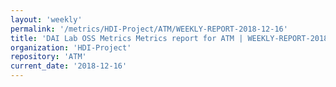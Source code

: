 ```yaml
---
layout: 'weekly'
permalink: '/metrics/HDI-Project/ATM/WEEKLY-REPORT-2018-12-16'
title: 'DAI Lab OSS Metrics Metrics report for ATM | WEEKLY-REPORT-2018-12-16'
organization: 'HDI-Project'
repository: 'ATM'
current_date: '2018-12-16'
---
```

